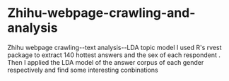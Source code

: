 # Zhihu-webpage-crawling-and-analysis
Zhihu webpage crawling--text analysis--LDA topic model
I used R's rvest package to extract 140 hottest answers and the sex of each respondent . Then I applied the LDA model of the answer corpus of each gender respectively and find some interesting conbinations
